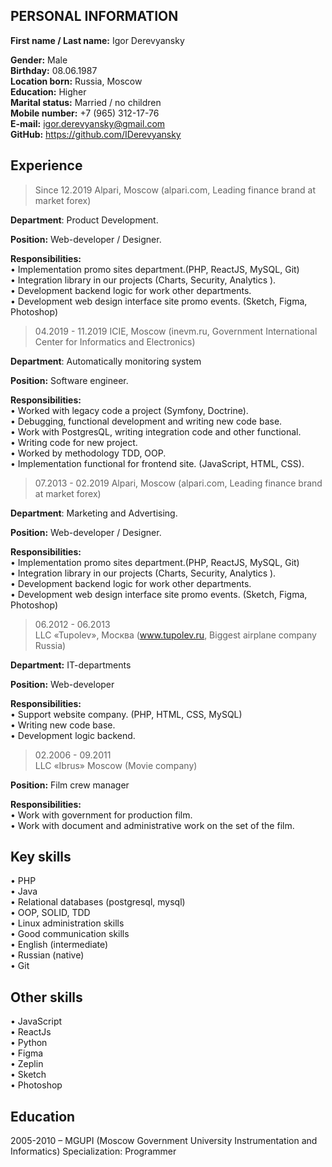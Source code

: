 **PERSONAL INFORMATION**
-
**First name / Last name:** Igor Derevyansky 
 
**Gender:** Male   
**Birthday:** 08.06.1987   
**Location born:** Russia, Moscow   
**Education:** Higher   
**Marital status:** Married / no children   
**Mobile number:** +7 (965) 312-17-76   
**E-mail:** igor.derevyansky@gmail.com   
**GitHub:** https://github.com/IDerevyansky

  
**Experience** 
-
> Since 12.2019 
Alpari, Moscow (alpari.com, Leading finance brand at market forex)    

**Department**: Product Development.  
    
**Position:** Web-developer / Designer.  

**Responsibilities:**   
• Implementation promo sites department.(PHP, ReactJS, MySQL, Git)  
• Integration library in our projects (Charts, Security, Analytics ).  
• Development backend logic for work other departments.   
• Development web design interface site promo events. (Sketch, Figma, Photoshop) 


> 04.2019 - 11.2019 
ICIE, Moscow (inevm.ru, Government International Center for Informatics and Electronics)  
   
**Department**: Automatically monitoring system

**Position:** Software engineer. 

**Responsibilities:**   
• Worked with legacy code a project (Symfony, Doctrine).  
• Debugging, functional development and writing new code base.    
• Work with PostgresQL, writing integration code and other functional.  
• Writing code for new project.    
• Worked by methodology TDD, OOP.    
• Implementation functional for frontend site. (JavaScript, HTML, CSS).    


> 07.2013 - 02.2019 
Alpari, Moscow (alpari.com, Leading finance brand at market forex)    

**Department**: Marketing and Advertising.  
    
**Position:** Web-developer / Designer.  

**Responsibilities:**   
• Implementation promo sites department.(PHP, ReactJS, MySQL, Git)  
• Integration library in our projects (Charts, Security, Analytics ).  
• Development backend logic for work other departments.   
• Development web design interface site promo events. (Sketch, Figma, Photoshop) 

 
 
> 06.2012 - 06.2013  
LLC «Tupolev», Москва (www.tupolev.ru, Biggest airplane company Russia)
   
**Department:** IT-departments

**Position:** Web-developer

**Responsibilities:**  
• Support website company. (PHP, HTML, CSS, MySQL)   
• Writing new code base.  
• Development logic backend.  


> 02.2006 - 09.2011  
LLC «Ibrus» Moscow (Movie company)  

**Position:** Film crew manager
  
**Responsibilities:**  
• Work with government for production film.   
• Work with document and administrative work on the set of the film.   
 

**Key skills**
-
• PHP  
• Java  
• Relational databases (postgresql, mysql)  
• OOP, SOLID, TDD  
• Linux administration skills  
• Good communication skills  
• English (intermediate)  
• Russian (native)   
• Git

**Other skills**
-
• JavaScript  
• ReactJs  
• Python  
• Figma  
• Zeplin   
• Sketch   
• Photoshop  

**Education**  
-
2005-2010 – MGUPI (Moscow Government University Instrumentation and Informatics) 
Specialization: Programmer

